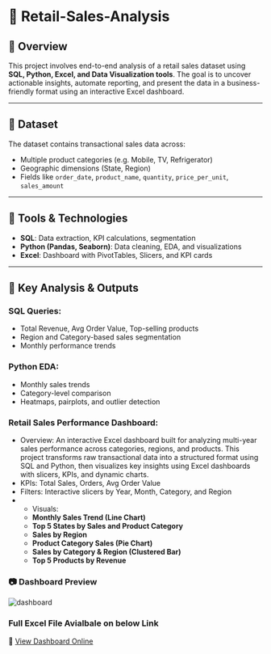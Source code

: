 # 🛒 Retail-Sales-Analysis

## 📌 Overview
This project involves end-to-end analysis of a retail sales dataset using **SQL, Python, Excel, and Data Visualization tools**. The goal is to uncover actionable insights, automate reporting, and present the data in a business-friendly format using an interactive Excel dashboard.

---

## 📂 Dataset
The dataset contains transactional sales data across:
- Multiple product categories (e.g. Mobile, TV, Refrigerator)
- Geographic dimensions (State, Region)
- Fields like `order_date`, `product_name`, `quantity`, `price_per_unit`, `sales_amount`

---

## 🔧 Tools & Technologies
- **SQL**: Data extraction, KPI calculations, segmentation
- **Python (Pandas, Seaborn)**: Data cleaning, EDA, and visualizations
- **Excel**: Dashboard with PivotTables, Slicers, and KPI cards

  
---

## 🧪 Key Analysis & Outputs

### SQL Queries:
- Total Revenue, Avg Order Value, Top-selling products
- Region and Category-based sales segmentation
- Monthly performance trends

### Python EDA:
- Monthly sales trends
- Category-level comparison
- Heatmaps, pairplots, and outlier detection

### Retail Sales Performance Dashboard:
- Overview: An interactive Excel dashboard built for analyzing multi-year sales performance across categories, regions, and products. This   project transforms raw transactional data into a structured format using SQL and Python, then visualizes key insights using Excel    dashboards with slicers, KPIs, and dynamic charts.
- KPIs: Total Sales, Orders, Avg Order Value
- Filters: Interactive slicers by Year, Month, Category, and Region
- - Visuals:
  - **Monthly Sales Trend (Line Chart)**
  - **Top 5 States by Sales and Product Category**
  - **Sales by Region**
  - **Product Category Sales (Pie Chart)**
  - **Sales by Category & Region (Clustered Bar)**
  - **Top 5 Products by Revenue**


### 📷 Dashboard Preview
![dashboard](https://github.com/user-attachments/assets/ca606482-30d4-4362-971e-28f5571e9079)

### Full Excel File Avialbale on below Link
📂 [View Dashboard Online](https://docs.google.com/spreadsheets/d/19A1BYyj0haWtKqV0yHfk2qhqCSk3vt8Y/edit?usp=sharing&ouid=113760225451980017731&rtpof=true&sd=true)
